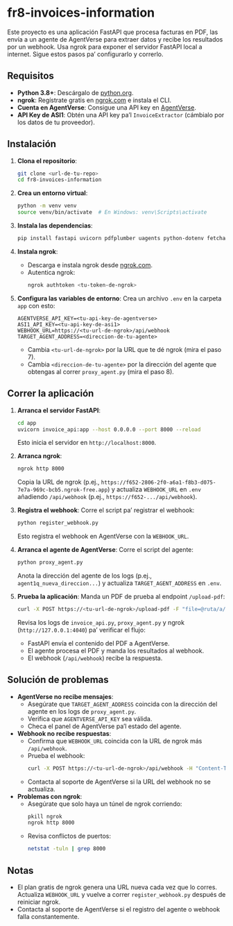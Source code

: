 # fr8-invoices-information

Este proyecto es una aplicación FastAPI que procesa facturas en PDF, las envía a un agente de AgentVerse para extraer datos y recibe los resultados por un webhook. Usa ngrok para exponer el servidor FastAPI local a internet. Sigue estos pasos pa’ configurarlo y correrlo.

## Requisitos
- **Python 3.8+**: Descárgalo de [python.org](https://www.python.org/downloads/).
- **ngrok**: Regístrate gratis en [ngrok.com](https://ngrok.com) e instala el CLI.
- **Cuenta en AgentVerse**: Consigue una API key en [AgentVerse](https://agentverse.ai).
- **API Key de ASI1**: Obtén una API key pa’l `InvoiceExtractor` (cámbialo por los datos de tu proveedor).

## Instalación
1. **Clona el repositorio**:
   ```bash
   git clone <url-de-tu-repo>
   cd fr8-invoices-information
   ```

2. **Crea un entorno virtual**:
   ```bash
   python -m venv venv
   source venv/bin/activate  # En Windows: venv\Scripts\activate
   ```

3. **Instala las dependencias**:
   ```bash
   pip install fastapi uvicorn pdfplumber uagents python-dotenv fetchai
   ```

4. **Instala ngrok**:
   - Descarga e instala ngrok desde [ngrok.com](https://ngrok.com).
   - Autentica ngrok:
     ```bash
     ngrok authtoken <tu-token-de-ngrok>
     ```

5. **Configura las variables de entorno**:
   Crea un archivo `.env` en la carpeta `app` con esto:
   ```env
   AGENTVERSE_API_KEY=<tu-api-key-de-agentverse>
   ASI1_API_KEY=<tu-api-key-de-asi1>
   WEBHOOK_URL=https://<tu-url-de-ngrok>/api/webhook
   TARGET_AGENT_ADDRESS=<direccion-de-tu-agente>
   ```
   - Cambia `<tu-url-de-ngrok>` por la URL que te dé ngrok (mira el paso 7).
   - Cambia `<direccion-de-tu-agente>` por la dirección del agente que obtengas al correr `proxy_agent.py` (mira el paso 8).

## Correr la aplicación
1. **Arranca el servidor FastAPI**:
   ```bash
   cd app
   uvicorn invoice_api:app --host 0.0.0.0 --port 8000 --reload
   ```
   Esto inicia el servidor en `http://localhost:8000`.

2. **Arranca ngrok**:
   ```bash
   ngrok http 8000
   ```
   Copia la URL de ngrok (p.ej., `https://f652-2806-2f0-a6a1-f8b3-d075-7e7a-969c-bcb5.ngrok-free.app`) y actualiza `WEBHOOK_URL` en `.env` añadiendo `/api/webhook` (p.ej., `https://f652-.../api/webhook`).

3. **Registra el webhook**:
   Corre el script pa’ registrar el webhook:
   ```bash
   python register_webhook.py
   ```
   Esto registra el webhook en AgentVerse con la `WEBHOOK_URL`.

4. **Arranca el agente de AgentVerse**:
   Corre el script del agente:
   ```bash
   python proxy_agent.py
   ```
   Anota la dirección del agente de los logs (p.ej., `agent1q_nueva_direccion...`) y actualiza `TARGET_AGENT_ADDRESS` en `.env`.

5. **Prueba la aplicación**:
   Manda un PDF de prueba al endpoint `/upload-pdf`:
   ```bash
   curl -X POST https://<tu-url-de-ngrok>/upload-pdf -F "file=@ruta/a/tu/factura.pdf"
   ```
   Revisa los logs de `invoice_api.py`, `proxy_agent.py` y ngrok (`http://127.0.0.1:4040`) pa’ verificar el flujo:
   - FastAPI envía el contenido del PDF a AgentVerse.
   - El agente procesa el PDF y manda los resultados al webhook.
   - El webhook (`/api/webhook`) recibe la respuesta.

## Solución de problemas
- **AgentVerse no recibe mensajes**:
  - Asegúrate que `TARGET_AGENT_ADDRESS` coincida con la dirección del agente en los logs de `proxy_agent.py`.
  - Verifica que `AGENTVERSE_API_KEY` sea válida.
  - Checa el panel de AgentVerse pa’l estado del agente.
- **Webhook no recibe respuestas**:
  - Confirma que `WEBHOOK_URL` coincida con la URL de ngrok más `/api/webhook`.
  - Prueba el webhook:
    ```bash
    curl -X POST https://<tu-url-de-ngrok>/api/webhook -H "Content-Type: application/json" -d '{"payload": {"resultado": {"test": "data"}, "errores": {}}}'
    ```
  - Contacta al soporte de AgentVerse si la URL del webhook no se actualiza.
- **Problemas con ngrok**:
  - Asegúrate que solo haya un túnel de ngrok corriendo:
    ```bash
    pkill ngrok
    ngrok http 8000
    ```
  - Revisa conflictos de puertos:
    ```bash
    netstat -tuln | grep 8000
    ```

## Notas
- El plan gratis de ngrok genera una URL nueva cada vez que lo corres. Actualiza `WEBHOOK_URL` y vuelve a correr `register_webhook.py` después de reiniciar ngrok.
- Contacta al soporte de AgentVerse si el registro del agente o webhook falla constantemente.
